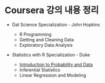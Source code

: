 # Coursera 강의 내용 정리

* Dat Science Specialization - John Hopkins
  + R Programming
  + Getting and Cleaning Data
  + Exploratory Data Analysis
  
* Statistics with R Specialization - Duke
  + [Introduction to Probability and Data](https://www.coursera.org/learn/probability-intro/)
  + Inferential Statistics
  + Linear Regression and Modeling
  
